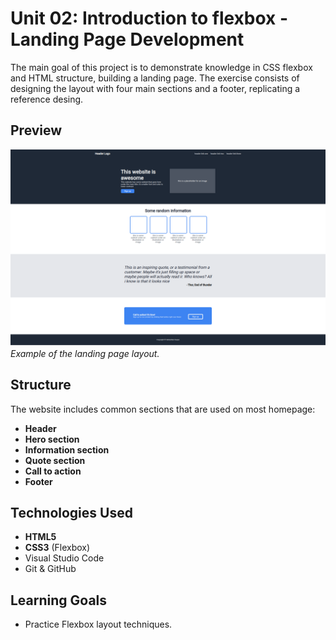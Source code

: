 # Unit 02: Introduction to flexbox - Landing Page Development

The main goal of this project is to demonstrate knowledge in CSS flexbox and HTML structure, building a landing page. The exercise consists of designing the layout with four main sections and a footer, replicating a reference desing.

## Preview

![Project Screenshot](./images/screenshot.png)  
*Example of the landing page layout.*

## Structure

The website includes common sections that are used on most homepage:

- **Header**
- **Hero section**
- **Information section**
- **Quote section**
- **Call to action**
- **Footer**

## Technologies Used

- **HTML5**
- **CSS3** (Flexbox)
- Visual Studio Code
- Git & GitHub

## Learning Goals

- Practice Flexbox layout techniques.